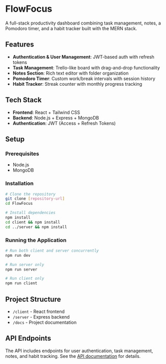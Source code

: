 # FlowFocus

A full-stack productivity dashboard combining task management, notes, a Pomodoro timer, and a habit tracker built with the MERN stack.

## Features

- **Authentication & User Management**: JWT-based auth with refresh tokens
- **Task Management**: Trello-like board with drag-and-drop functionality
- **Notes Section**: Rich text editor with folder organization
- **Pomodoro Timer**: Custom work/break intervals with session history
- **Habit Tracker**: Streak counter with monthly progress tracking

## Tech Stack

- **Frontend**: React + Tailwind CSS
- **Backend**: Node.js + Express + MongoDB
- **Authentication**: JWT (Access + Refresh Tokens)

## Setup

### Prerequisites

- Node.js
- MongoDB

### Installation

```bash
# Clone the repository
git clone [repository-url]
cd FlowFocus

# Install dependencies
npm install
cd client && npm install
cd ../server && npm install
```

### Running the Application

```bash
# Run both client and server concurrently
npm run dev

# Run server only
npm run server

# Run client only
npm run client
```

## Project Structure

- `/client` - React frontend
- `/server` - Express backend
- `/docs` - Project documentation

## API Endpoints

The API includes endpoints for user authentication, task management, notes, and habit tracking. See the [API documentation](./docs/server/api-documentation.md) for details.
